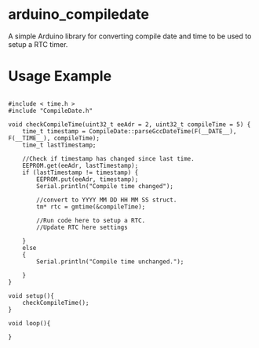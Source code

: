 # arduino_compiledate
A simple Arduino library for converting compile date and time to be used to setup a RTC timer.

# Usage Example
<pre><code>
#include < time.h >
#include "CompileDate.h"

void checkCompileTime(uint32_t eeAdr = 2, uint32_t compileTime = 5) {
	time_t timestamp = CompileDate::parseGccDateTime(F(__DATE__), F(__TIME__), compileTime);
	time_t lastTimestamp;

	//Check if timestamp has changed since last time.
	EEPROM.get(eeAdr, lastTimestamp);
	if (lastTimestamp != timestamp) {
		EEPROM.put(eeAdr, timestamp);
		Serial.println("Compile time changed");

		//convert to YYYY MM DD HH MM SS struct.
		tm* rtc = gmtime(&compileTime);

		//Run code here to setup a RTC.
		//Update RTC here settings

	}
	else 
	{
		Serial.println("Compile time unchanged.");

	}
}

void setup(){
    checkCompileTime();
}

void loop(){

}
</code></pre>
